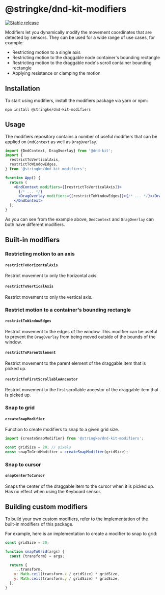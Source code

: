 # @stringke/dnd-kit-modifiers

[![Stable release](https://img.shields.io/npm/v/@stringke/dnd-kit-modifiers.svg)](https://npm.im/@stringke/dnd-kit-sortable)

Modifiers let you dynamically modify the movement coordinates that are detected by sensors. They can be used for a wide range of use cases, for example:

- Restricting motion to a single axis
- Restricting motion to the draggable node container's bounding rectangle
- Restricting motion to the draggable node's scroll container bounding rectangle
- Applying resistance or clamping the motion

## Installation

To start using modifiers, install the modifiers package via yarn or npm:

```
npm install @stringke/dnd-kit-modifiers
```

## Usage

The modifiers repository contains a number of useful modifiers that can be applied on `DndContext` as well as `DragOverlay`.

```jsx
import {DndContext, DragOverlay} from '@dnd-kit';
import {
  restrictToVerticalAxis,
  restrictToWindowEdges,
} from '@stringke/dnd-kit-modifiers';

function App() {
  return (
    <DndContext modifiers={[restrictToVerticalAxis]}>
      {/* ... */}
      <DragOverlay modifiers={[restrictToWindowEdges]}>{/* ... */}</DragOverlay>
    </DndContext>
  );
}
```

As you can see from the example above, `DndContext` and `DragOverlay` can both have different modifiers.

## Built-in modifiers

### Restricting motion to an axis

#### `restrictToHorizontalAxis`

Restrict movement to only the horizontal axis.

#### `restrictToVerticalAxis`

Restrict movement to only the vertical axis.

### Restrict motion to a container's bounding rectangle

#### `restrictToWindowEdges`

Restrict movement to the edges of the window. This modifier can be useful to prevent the `DragOverlay` from being moved outside of the bounds of the window.

#### `restrictToParentElement`

Restrict movement to the parent element of the draggable item that is picked up.

#### `restrictToFirstScrollableAncestor`

Restrict movement to the first scrollable ancestor of the draggable item that is picked up.

### Snap to grid

#### `createSnapModifier`

Function to create modifiers to snap to a given grid size.

```javascript
import {createSnapModifier} from '@stringke/dnd-kit-modifiers';

const gridSize = 20; // pixels
const snapToGridModifier = createSnapModifier(gridSize);
```

### Snap to cursor

#### `snapCenterToCursor`

Snaps the center of the draggable item to the cursor when it is picked up. Has no effect when using the Keyboard sensor.

## Building custom modifiers

To build your own custom modifiers, refer to the implementation of the built-in modifiers of this package.

For example, here is an implementation to create a modifier to snap to grid:

```javascript
const gridSize = 20;

function snapToGrid(args) {
  const {transform} = args;

  return {
    ...transform,
    x: Math.ceil(transform.x / gridSize) * gridSize,
    y: Math.ceil(transform.y / gridSize) * gridSize,
  };
}
```
